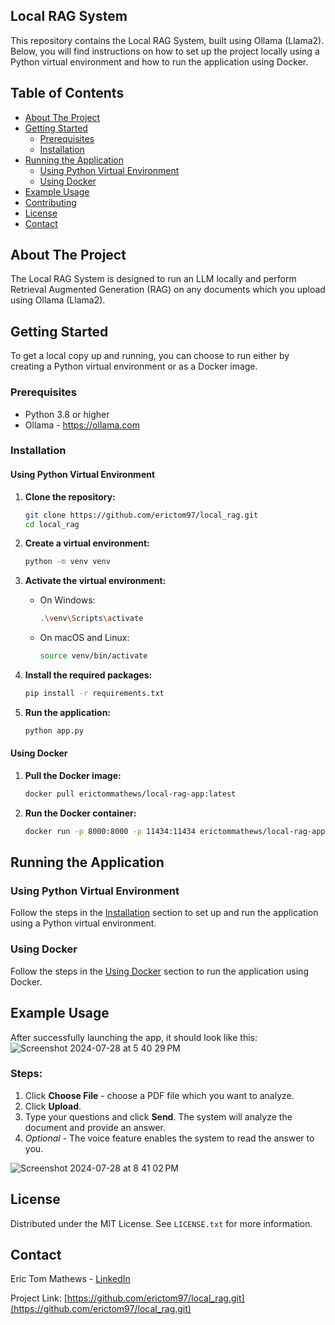 ## Local RAG System

This repository contains the Local RAG System, built using Ollama (Llama2). Below, you will find instructions on how to set up the project locally using a Python virtual environment and how to run the application using Docker.

## Table of Contents

- [About The Project](#about-the-project)
- [Getting Started](#getting-started)
  - [Prerequisites](#prerequisites)
  - [Installation](#installation)
- [Running the Application](#running-the-application)
  - [Using Python Virtual Environment](#using-python-virtual-environment)
  - [Using Docker](#using-docker)
- [Example Usage](#example-usage)
- [Contributing](#contributing)
- [License](#license)
- [Contact](#contact)

## About The Project

The Local RAG System is designed to run an LLM locally and perform Retrieval Augmented Generation (RAG) on any documents which you upload using Ollama (Llama2).

## Getting Started

To get a local copy up and running, you can choose to run either by creating a Python virtual environment or as a Docker image.

### Prerequisites

- Python 3.8 or higher
- Ollama - https://ollama.com

### Installation

#### Using Python Virtual Environment

1. **Clone the repository:**

    ```sh
    git clone https://github.com/erictom97/local_rag.git
    cd local_rag
    ```

2. **Create a virtual environment:**

    ```sh
    python -m venv venv
    ```

3. **Activate the virtual environment:**

    - On Windows:

        ```sh
        .\venv\Scripts\activate
        ```

    - On macOS and Linux:

        ```sh
        source venv/bin/activate
        ```

4. **Install the required packages:**

    ```sh
    pip install -r requirements.txt
    ```

5. **Run the application:**

    ```sh
    python app.py
    ```

#### Using Docker

1. **Pull the Docker image:**

    ```sh
    docker pull erictommathews/local-rag-app:latest
    ```

2. **Run the Docker container:**

    ```sh
    docker run -p 8000:8000 -p 11434:11434 erictommathews/local-rag-app:latest
    ```

## Running the Application

### Using Python Virtual Environment

Follow the steps in the [Installation](#installation) section to set up and run the application using a Python virtual environment.

### Using Docker

Follow the steps in the [Using Docker](#using-docker) section to run the application using Docker.

## Example Usage

After successfully launching the app, it should look like this:
![Screenshot 2024-07-28 at 5 40 29 PM](https://github.com/user-attachments/assets/12093069-82e8-42fa-b749-9b7814fe3268)

### Steps:

1. Click **Choose File** - choose a PDF file which you want to analyze.
2. Click **Upload**.
3. Type your questions and click **Send**. The system will analyze the document and provide an answer.
4. *Optional* - The voice feature enables the system to read the answer to you.

![Screenshot 2024-07-28 at 8 41 02 PM](https://github.com/user-attachments/assets/5e7fc43c-e3c7-4e76-8293-ff71cc12976d)


## License

Distributed under the MIT License. See `LICENSE.txt` for more information.

## Contact

Eric Tom Mathews - [LinkedIn](https://www.linkedin.com/in/erictommathews/)

Project Link: [https://github.com/erictom97/local_rag.git](https://github.com/erictom97/local_rag.git)
